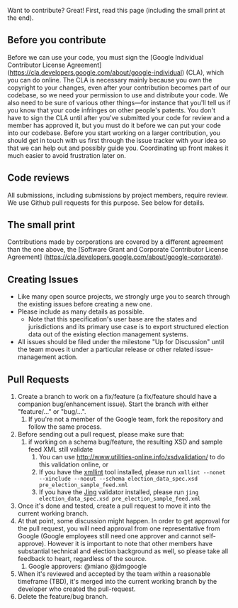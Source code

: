 Want to contribute? Great! First, read this page (including the small print at the end).

## Before you contribute
Before we can use your code, you must sign the
[Google Individual Contributor License Agreement]
(https://cla.developers.google.com/about/google-individual)
(CLA), which you can do online. The CLA is necessary mainly because you own the
copyright to your changes, even after your contribution becomes part of our
codebase, so we need your permission to use and distribute your code. We also
need to be sure of various other things—for instance that you'll tell us if you
know that your code infringes on other people's patents. You don't have to sign
the CLA until after you've submitted your code for review and a member has
approved it, but you must do it before we can put your code into our codebase.
Before you start working on a larger contribution, you should get in touch with
us first through the issue tracker with your idea so that we can help out and
possibly guide you. Coordinating up front makes it much easier to avoid
frustration later on.

## Code reviews
All submissions, including submissions by project members, require review. We
use Github pull requests for this purpose. See below for details.

## The small print
Contributions made by corporations are covered by a different agreement than
the one above, the
[Software Grant and Corporate Contributor License Agreement]
(https://cla.developers.google.com/about/google-corporate).

## Creating Issues

* Like many open source projects, we strongly urge you to search through the existing issues before
  creating a new one.
* Please include as many details as possible.
    * Note that this specification's user base are the states and jurisdictions and its primary use
      case is to export structured election data out of the existing election management systems.
* All issues should be filed under the milestone "Up for Discussion" until the team moves it under
  a particular release or other related issue-management action.

## Pull Requests

1. Create a branch to work on a fix/feature (a fix/feature should have a companion bug/enhancement
   issue). Start the branch with either "feature/..." or "bug/...".
    1. If you're not a member of the Google team, fork the repository and follow the same
       process.
2. Before sending out a pull request, please make sure that:
    1. if working on a schema bug/feature, the resulting XSD and sample feed XML still validate
        1. You can use http://www.utilities-online.info/xsdvalidation/ to do this validation online, or
        2. If you have the [xmllint](http://xmlsoft.org/xmllint.html) tool installed, please run
           `xmllint --nonet --xinclude --noout --schema election_data_spec.xsd pre_election_sample_feed.xml`
        3. If you have the [Jing](http://www.thaiopensource.com/relaxng/jing.html) validator
           installed, please run `jing election_data_spec.xsd pre_election_sample_feed.xml`
3. Once it's done and tested, create a pull request to move it into the current working branch.
4. At that point, some discussion might happen. In order to get approval for the
   pull request, you will need approval from one representative from Google
   (Google employees still need one approver and cannot self-approve). However
   it is important to note that other members have substantial technical and
   election background as well, so please take all feedback to heart, regardless
   of the source.
    1. Google approvers: @miano @jdmgoogle
5. When it's reviewed and accepted by the team within a reasonable timeframe (TBD), it's merged
   into the current working branch by the developer who created the pull-request.
6. Delete the feature/bug branch.
